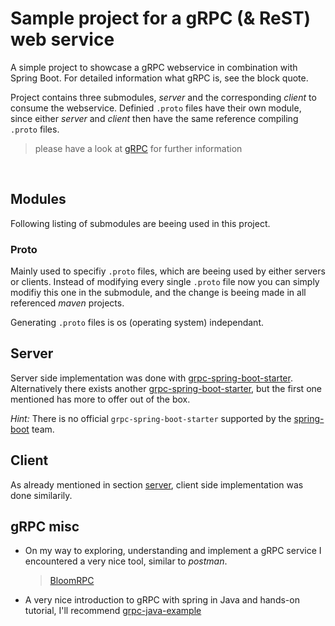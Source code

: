 # Sample project for a gRPC (& ReST) web service

A simple project to showcase a gRPC webservice in combination with Spring Boot. 
For detailed information what gRPC is, see the block quote.

Project contains three submodules, _server_ and the corresponding _client_ 
to consume the webservice. 
Definied `.proto` files have their own module, since either _server_ and _client_
then have the same reference compiling `.proto` files.


> please have a look at [gRPC](https://grpc.io/) for further information

<br>

## Modules

Following listing of submodules are beeing used in this project.
<br>

### Proto

Mainly used to specifiy `.proto` files, which are beeing used by either
servers or clients. Instead of modifying every single `.proto` file
now you can simply modifiy this one in the submodule, and the change
is beeing made in all referenced _maven_ projects.

Generating `.proto` files is os (operating system) independant.
<br>

## Server

Server side implementation was done with [grpc-spring-boot-starter](https://github.com/yidongnan/grpc-spring-boot-starter).
Alternatively there exists another [grpc-spring-boot-starter](https://github.com/LogNet/grpc-spring-boot-starter),
but the first one mentioned has more to offer out of the box.

_Hint:_ There is no official `grpc-spring-boot-starter` supported by the 
[spring-boot](https://github.com/spring-projects/spring-boot/tree/master/spring-boot-project/spring-boot-starters)
team.
<br>

## Client

As already mentioned in section [server](#server), client side implementation was done
similarily.
<br>

## gRPC misc

- On my way to exploring, understanding and implement a gRPC service 
I encountered a very nice tool, similar to _postman_.
  
    > [BloomRPC](https://github.com/uw-labs/bloomrpc)
  
- A very nice introduction to gRPC with spring in Java and hands-on tutorial, 
I'll recommend [grpc-java-example](https://codenotfound.com/grpc-java-example.html)